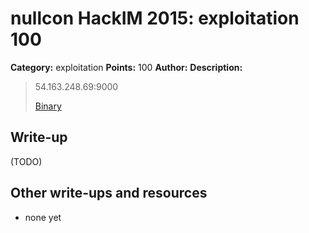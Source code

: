 # nullcon HackIM 2015: exploitation 100

**Category:** exploitation
**Points:** 100
**Author:**
**Description:**

> 54.163.248.69:9000
>
>	[Binary](srv1.tar.gz)

## Write-up

(TODO)

## Other write-ups and resources

* none yet
